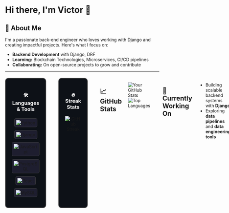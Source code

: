 # Hi there, I'm Victor 👣



## 🚀 About Me  
I'm a passionate back-end engineer who loves working with Django and creating impactful projects. Here's what I focus on:  
- **Backend Development** with Django, DRF
- **Learning:** Blockchain Technologies, Microservices, CI/CD pipelines 
- **Collaborating:** On open-source projects to grow and contribute  

---

<div style="display: flex; justify-content: start; gap: 20px; margin-top: 20px;">

  <!-- Languages & Tools Section -->
  <div style="border: 2px solid #444; border-radius: 10px; padding: 20px; background-color: #0d1117; width: 300px; text-align: center;">
    <h3 style="color: #ffffff; margin-bottom: 20px;">🛠️ Languages & Tools</h3>
    <p style="display: flex; flex-direction: column; gap: 10px; align-items: center;">
      <span style="border: 1px solid #444; border-radius: 5px; padding: 5px; background-color: #1e1e2f;">
        <img src="https://img.shields.io/badge/-Python-05122A?style=flat&logo=python" alt="Python" />
      </span>
      <span style="border: 1px solid #444; border-radius: 5px; padding: 5px; background-color: #1e1e2f;">
        <img src="https://img.shields.io/badge/-Django-05122A?style=flat&logo=django" alt="Django" />
      </span>
      <span style="border: 1px solid #444; border-radius: 5px; padding: 5px; background-color: #1e1e2f;">
        <img src="https://img.shields.io/badge/-JavaScript-05122A?style=flat&logo=javascript" alt="JavaScript" />
      </span>
      <span style="border: 1px solid #444; border-radius: 5px; padding: 5px; background-color: #1e1e2f;">
        <img src="https://img.shields.io/badge/-PostgreSQL-05122A?style=flat&logo=postgresql" alt="PostgreSQL" />
      </span>
      <span style="border: 1px solid #444; border-radius: 5px; padding: 5px; background-color: #1e1e2f;">
        <img src="https://img.shields.io/badge/-React-05122A?style=flat&logo=react" alt="React" />
      </span>
      <span style="border: 1px solid #444; border-radius: 5px; padding: 5px; background-color: #1e1e2f;">
        <img src="https://img.shields.io/badge/-MySQL-05122A?style=flat&logo=mysql" alt="MySQL" />
      </span>
    </p>
  </div>

  ---

  <!-- Streak Stats Section -->
  
<div style="border: 2px solid #444; border-radius: 10px; padding: 20px; background-color: #0d1117; width: 300px; text-align: center;">
  <h3 style="color: #ffffff; margin-bottom: 20px;">🔥 Streak Stats</h3>
  <img 
    src="https://github-readme-streak-stats.herokuapp.com/?user=VickBrav01&theme=radical" 
    alt="GitHub Streak" 
    style="max-width: 100%; height: auto;" 
    loading="lazy"
  />
</div>



---

## 📈 GitHub Stats  

<div align="left">

![Your GitHub Stats](https://github-readme-stats.vercel.app/api?username=VickBrav01&show_icons=true&theme=radical&hide_title=true)  
![Top Languages](https://github-readme-stats.vercel.app/api/top-langs/?username=VickBrav01&layout=compact&theme=radical)

</div>

---


## 🎯 Currently Working On  
- Building scalable backend systems with **Django**  
- Exploring **data pipelines** and **data engineering tools**  

---

## 🌐 Connect with Me  
[![LinkedIn](https://img.shields.io/badge/LinkedIn-Connect-blue)](https://www.linkedin.com/in/victor-gitonga-33a4261ba/)  
[![Twitter](https://img.shields.io/badge/Twitter-Follow-blue)](https://x.com/Vickbrav01)  
[![Portfolio](https://img.shields.io/badge/Portfolio-Visit-brightgreen)](https://about.me/victorgitonga)

---

## ⚡ Fun Facts  
- I'm currently exploring Blockchain Development  
- When I'm not coding, I'm probably traveling or learning new business strategies  





